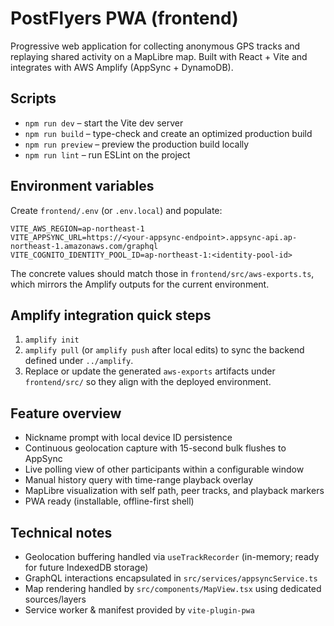 # PostFlyers PWA (frontend)

Progressive web application for collecting anonymous GPS tracks and replaying shared activity on a MapLibre map. Built with React + Vite and integrates with AWS Amplify (AppSync + DynamoDB).

## Scripts

- `npm run dev` – start the Vite dev server
- `npm run build` – type-check and create an optimized production build
- `npm run preview` – preview the production build locally
- `npm run lint` – run ESLint on the project

## Environment variables

Create `frontend/.env` (or `.env.local`) and populate:

```
VITE_AWS_REGION=ap-northeast-1
VITE_APPSYNC_URL=https://<your-appsync-endpoint>.appsync-api.ap-northeast-1.amazonaws.com/graphql
VITE_COGNITO_IDENTITY_POOL_ID=ap-northeast-1:<identity-pool-id>
```

The concrete values should match those in `frontend/src/aws-exports.ts`, which mirrors the Amplify outputs for the current environment.

## Amplify integration quick steps

1. `amplify init`
2. `amplify pull` (or `amplify push` after local edits) to sync the backend defined under `../amplify`.
3. Replace or update the generated `aws-exports` artifacts under `frontend/src/` so they align with the deployed environment.

## Feature overview

- Nickname prompt with local device ID persistence
- Continuous geolocation capture with 15-second bulk flushes to AppSync
- Live polling view of other participants within a configurable window
- Manual history query with time-range playback overlay
- MapLibre visualization with self path, peer tracks, and playback markers
- PWA ready (installable, offline-first shell)

## Technical notes

- Geolocation buffering handled via `useTrackRecorder` (in-memory; ready for future IndexedDB storage)
- GraphQL interactions encapsulated in `src/services/appsyncService.ts`
- Map rendering handled by `src/components/MapView.tsx` using dedicated sources/layers
- Service worker & manifest provided by `vite-plugin-pwa`
